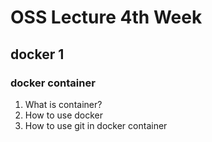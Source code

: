 # OSS Lecture 4th Week 
## docker 1
### docker container
1. What is container?
2. How to use docker
3. How to use git in docker container
